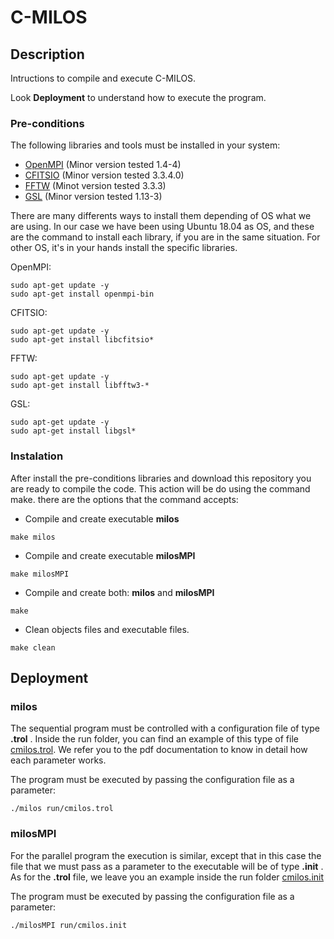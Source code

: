 # C-MILOS


## Description 

Intructions to compile and execute  C-MILOS. 

Look **Deployment** to understand how to execute the program.


### Pre-conditions 

The following libraries and tools must be installed in your system: 

- [OpenMPI](https://www.open-mpi.org/) (Minor version tested 1.4-4)
- [CFITSIO](https://heasarc.gsfc.nasa.gov/fitsio/) (Minor version tested 3.3.4.0)
- [FFTW](http://www.fftw.org/)  (Minot version tested 3.3.3)
- [GSL](https://www.gnu.org/software/gsl/) (Minor version tested 1.13-3)
  
There are many differents ways to install them depending of OS what we are using. In our case we have been using Ubuntu 18.04 as OS, and these are the command to install each library, if you are in the same situation. For other OS, it's in your hands install the specific libraries.

OpenMPI: 

```
sudo apt-get update -y 
sudo apt-get install openmpi-bin
```

CFITSIO:

```
sudo apt-get update -y 
sudo apt-get install libcfitsio*
```

FFTW:

```
sudo apt-get update -y 
sudo apt-get install libfftw3-*
```

GSL:

```
sudo apt-get update -y 
sudo apt-get install libgsl*
```

### Instalation


After install the pre-conditions libraries and download this repository you are ready to compile the code. This action will be do using the command make. there are the options that the command accepts:

* Compile and create executable **milos** 
```
make milos
```
* Compile and create executable **milosMPI**
```
make milosMPI
```
* Compile and create both: **milos** and **milosMPI**
```
make 
```
* Clean objects files and executable files. 
```
make clean
```

## Deployment

### milos

The sequential program must be controlled with a configuration file of type **.trol** . Inside the run folder, you can find an example of this type of file [cmilos.trol](https://github.com/poti35/CMILOS/blob/master/run/cmilos.trol). We refer you to the pdf documentation to know in detail how each parameter works. 

The program must be executed by passing the configuration file as a parameter:

```
./milos run/cmilos.trol
```

### milosMPI

For the parallel program the execution is similar, except that in this case the file that we must pass as a parameter to the executable will be of type **.init** . As for the **.trol** file, we leave you an example inside the run folder [cmilos.init](https://github.com/poti35/CMILOS/blob/master/run/cmilos.init)

The program must be executed by passing the configuration file as a parameter:

```
./milosMPI run/cmilos.init
```
